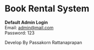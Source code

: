 # Book Rental System

<b>Default Admin Login</b>
<br/>Email: admin@mail.com
<br/>Password: 123

 Develop By Passakorn Rattanaprapan

